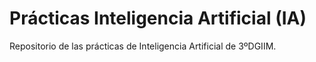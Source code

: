 # Prácticas Inteligencia Artificial (IA)
Repositorio de las prácticas de Inteligencia Artificial de 3ºDGIIM.
